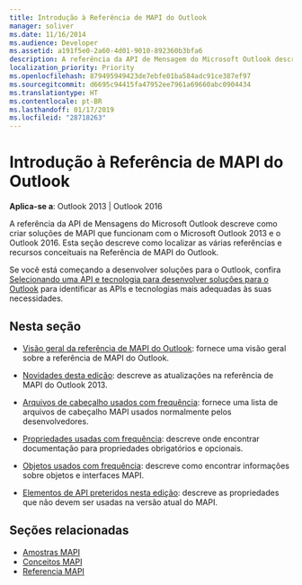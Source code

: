 ```yaml
---
title: Introdução à Referência de MAPI do Outlook
manager: soliver
ms.date: 11/16/2014
ms.audience: Developer
ms.assetid: a191f5e0-2a60-4d01-9010-892360b3bfa6
description: A referência da API de Mensagem do Microsoft Outlook descreve como criar soluções de MAPI que funcionam com o Microsoft Outlook 2013 e o Outlook 2016.
localization_priority: Priority
ms.openlocfilehash: 879495949423de7ebfe01ba584adc91ce387ef97
ms.sourcegitcommit: d6695c94415fa47952ee7961a69660abc0904434
ms.translationtype: HT
ms.contentlocale: pt-BR
ms.lasthandoff: 01/17/2019
ms.locfileid: "28718263"
---
```

# <a name="getting-started-with-the-outlook-mapi-reference"></a>Introdução à Referência de MAPI do Outlook

**Aplica-se a**: Outlook 2013 | Outlook 2016 
  
A referência da API de Mensagens do Microsoft Outlook descreve como criar soluções de MAPI que funcionam com o Microsoft Outlook 2013 e o Outlook 2016. Esta seção descreve como localizar as várias referências e recursos conceituais na Referência de MAPI do Outlook.
  
Se você está começando a desenvolver soluções para o Outlook, confira [Selecionando uma API e tecnologia para desenvolver soluções para o Outlook](../selecting-an-api-or-technology-for-developing-solutions-for-outlook.md) para identificar as APIs e tecnologias mais adequadas às suas necessidades. 
  
## <a name="in-this-section"></a>Nesta seção

- [Visão geral da referência de MAPI do Outlook](outlook-mapi-reference-overview.md): fornece uma visão geral sobre a referência de MAPI do Outlook.
    
- [Novidades desta edição](what-s-new-in-this-edition.md): descreve as atualizações na referência de MAPI do Outlook 2013.
    
- [Arquivos de cabeçalho usados com frequência](commonly-used-header-files.md): fornece uma lista de arquivos de cabeçalho MAPI usados normalmente pelos desenvolvedores.
    
- [Propriedades usadas com frequência](commonly-used-properties.md): descreve onde encontrar documentação para propriedades obrigatórios e opcionais.
    
- [Objetos usados com frequência](commonly-used-objects.md): descreve como encontrar informações sobre objetos e interfaces MAPI.
    
- [Elementos de API preteridos nesta edição](api-elements-deprecated-in-this-edition.md): descreve as propriedades que não devem ser usadas na versão atual do MAPI.
    
## <a name="related-sections"></a>Seções relacionadas

- [Amostras MAPI](mapi-samples.md) 
- [Conceitos MAPI](mapi-concepts.md)
- [Referencia MAPI](mapi-reference.md)
  

